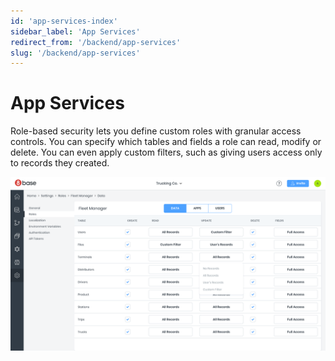 ```yaml
---
id: 'app-services-index'
sidebar_label: 'App Services'
redirect_from: '/backend/app-services'
slug: '/backend/app-services'
---
```

# App Services

Role-based security lets you define custom roles with granular access controls. You can specify which tables and fields a role can read, modify or delete. You can even apply custom filters, such as giving users access only to records they created.

![Role-based security manager](../_images/2b505e4-fireshot_capture_010_-_8base_-_app.8base.com.png)

